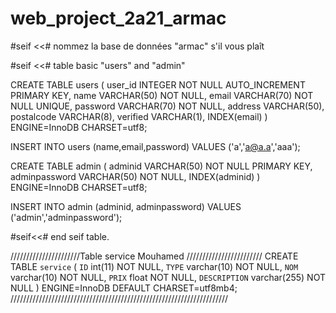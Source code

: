 # web_project_2a21_armac

#seif <<# nommez la base de données "armac" s'il vous plaît

#seif <<# table basic "users" and "admin"

CREATE TABLE users (
   user_id INTEGER NOT NULL
     AUTO_INCREMENT PRIMARY KEY,
   name VARCHAR(50) NOT NULL,
   email VARCHAR(70) NOT NULL UNIQUE,
   password VARCHAR(70) NOT NULL,
   address VARCHAR(50),
   postalcode VARCHAR(8),
   verified  VARCHAR(1),
   INDEX(email)
) ENGINE=InnoDB CHARSET=utf8;


INSERT INTO users (name,email,password) VALUES ('a','a@a.a','aaa');


CREATE TABLE admin (
   adminid VARCHAR(50) NOT NULL PRIMARY KEY,
   adminpassword VARCHAR(50) NOT NULL,
   INDEX(adminid)
) ENGINE=InnoDB CHARSET=utf8;

INSERT INTO admin (adminid, adminpassword) VALUES ('admin','adminpassword');

#seif<<# end seif table.


//////////////////////Table service Mouhamed ////////////////////////
CREATE TABLE `service` (
  `ID` int(11) NOT NULL,
  `TYPE` varchar(10) NOT NULL,
  `NOM` varchar(10) NOT NULL,
  `PRIX` float NOT NULL,
  `DESCRIPTION` varchar(255) NOT NULL
) ENGINE=InnoDB DEFAULT CHARSET=utf8mb4;
/////////////////////////////////////////////////////////////////////

